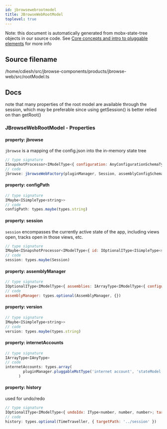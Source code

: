 ```yaml
---
id: jbrowsewebrootmodel
title: JBrowseWebRootModel
toplevel: true
---
```


Note: this document is automatically generated from mobx-state-tree objects in
our source code. See
[Core concepts and intro to pluggable elements](/docs/developer_guide/) for more
info

## Source filename

/home/cdiesh/src/jbrowse-components/products/jbrowse-web/src/rootModel.ts

## Docs

note that many properties of the root model are available through the session,
which may be preferable since using getSession() is better relied on than
getRoot()

### JBrowseWebRootModel - Properties

#### property: jbrowse

`jbrowse` is a mapping of the config.json into the in-memory state tree

```js
// type signature
ISnapshotProcessor<IModelType<{ configuration: AnyConfigurationSchemaType; plugins: IArrayType<IType<PluginDefinition, PluginDefinition, PluginDefinition>>; ... 5 more ...; defaultSession: IOptionalIType<...>; }, { ...; } & { ...; }, _NotCustomized, _NotCustomized>, _NotCustomized, Record<...>>
// code
jbrowse: jbrowseWebFactory(pluginManager, Session, assemblyConfigSchema)
```

#### property: configPath

```js
// type signature
IMaybe<ISimpleType<string>>
// code
configPath: types.maybe(types.string)
```

#### property: session

`session` encompasses the currently active state of the app, including views
open, tracks open in those views, etc.

```js
// type signature
IMaybe<ISnapshotProcessor<IModelType<{ id: IOptionalIType<ISimpleType<string>, [undefined]>; name: ISimpleType<string>; margin: IType<number, number, number>; ... 11 more ...; drawerPosition: IOptionalIType<...>; }, { ...; } & ... 5 more ... & { ...; }, _NotCustomized, _NotCustomized>, _NotCustomized, _NotCustomized>>
// code
session: types.maybe(Session)
```

#### property: assemblyManager

```js
// type signature
IOptionalIType<IModelType<{ assemblies: IArrayType<IModelType<{ configuration: IMaybe<IReferenceType<IAnyType>>; }, { error: unknown; loaded: boolean; loadingP: Promise<void>; volatileRegions: BasicRegion[]; refNameAliases: RefNameAliases; lowerCaseRefNameAliases: RefNameAliases; cytobands: Feature[]; } & ... 4 more...
// code
assemblyManager: types.optional(AssemblyManager, {})
```

#### property: version

```js
// type signature
IMaybe<ISimpleType<string>>
// code
version: types.maybe(types.string)
```

#### property: internetAccounts

```js
// type signature
IArrayType<IAnyType>
// code
internetAccounts: types.array(
        pluginManager.pluggableMstType('internet account', 'stateModel'),
      )
```

#### property: history

used for undo/redo

```js
// type signature
IOptionalIType<IModelType<{ undoIdx: IType<number, number, number>; targetPath: IType<string, string, string>; }, { history: unknown[]; notTrackingUndo: boolean; } & { readonly canUndo: boolean; readonly canRedo: boolean; } & { ...; }, _NotCustomized, _NotCustomized>, [...]>
// code
history: types.optional(TimeTraveller, { targetPath: '../session' })
```
